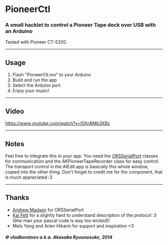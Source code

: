 # PioneerCtl
### A small hacklet to control a Pioneer Tape deck over USB with an Arduino

Tested with Pioneer CT-S320.

----

## Usage
1. Flash "PioneerCtl.ino" to your Arduino
2. Build and run the app
3. Select the Arduino port
4. Enjoy your music!

----

## Video
<https://www.youtube.com/watch?v=lSXnBMb3XBc>

----
## Notes

Feel free to integrate this in your app. You need the [ORSSerialPort](https://github.com/armadsen/ORSSerialPort) classes for communication and the AKPioneerTapeRecorder class for easy control.
The transport control in the AIEdit.app is basically this whole window, copied into the other thing.
Don't forget to credit me for the component, that is much appreciated :3

----
## Thanks
* [Andrew Madsen](http://blog.andrewmadsen.com/post/26512371699/orsserialport-a-new-objective-c-serial-port-library) for ORSSerialPort
* [Kai Fett](http://www.schnism.net/system/pioct-e.html) for a slightly hard to understand description of the protocol :3 (btw man your pascal code is way too wicked!)
* Mels Yang and Arien Hikarin for support and inspiration <3

##### © vladkorotnev a.k.a. Akasaka Ryuunosuke, 2014